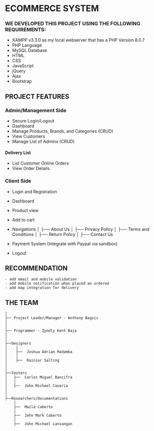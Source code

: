 # ECOMMERCE SYSTEM

[comment]: # "Insert details about the system"

### WE DEVELOPED THIS PROJECT USING THE FOLLOWING REQUIREMENTS:

- XAMPP v3.3.0 as my local webserver that has a PHP Version 8.0.7
- PHP Language
- MySQL Database
- HTML
- CSS
- JavaScript
- jQuery
- Ajax
- Bootstrap

## PROJECT FEATURES

### Admin/Management Side

- Secure Login/Logout
- Dashboard
- Manage Products, Brands, and Categories (CRUD)
- View Customers
- Manage List of Admins (CRUD)

#### Delivery List

- List Customer Online Orders
- View Order Details

### Client Side

- Login and Registration
- Dashboard
- Product view
- Add to cart
- Navigations
  │
  ├── About Us
  │
  ├── Privacy Policy
  │
  ├── Terms and Conditions
  │
  ├── Return Policy
  │
  ├── Contact Us

- Payment System (Integrate with Paypal via sandbox)
- Logout

## RECOMMENDATION

    - add email and mobile validation
    - add mobile notification when placed an ordered
    - add map integration for delivery

## THE TEAM

    │
    ├── Project Leader/Manager - Anthony Bagsic
    │
    │
    ├── Programmer - Zyndly Kent Baja
    │
    │
    ├──Designers
    │    │
    │    ├──  Joshua Adrian Madamba
    │    │
    │    ├──  Rainier Salting
    │
    │
    ├──Testers
    │   ├──  Carlos Miguel Bancifra
    │   │
    │   ├──  John Michael Caseria
    │
    │
    ├──Researchers/Documentations
        │
        ├──  Maila Caberto
        │
        ├──  John Mark Caberto
        │
        ├──  John Michael Lansangan
